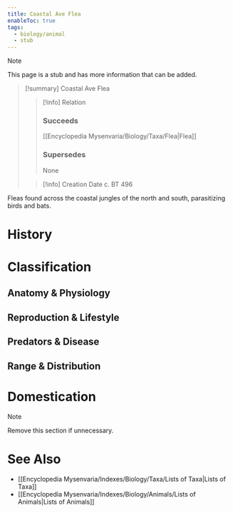 ```yaml
---
title: Coastal Ave Flea
enableToc: true
tags:
  - biology/animal
  - stub
---
```


> [!note]
> This page is a stub and has more information that can be added.

> [!summary] Coastal Ave Flea
> > [!info] Relation
> > ### Succeeds
> > [[Encyclopedia Mysenvaria/Biology/Taxa/Flea|Flea]]
> > ### Supersedes
> > None
>
> > [!info] Creation Date
> > c. BT 496

Fleas found across the coastal jungles of the north and south, parasitizing birds and bats.
# History

# Classification
## Anatomy & Physiology

## Reproduction & Lifestyle

## Predators & Disease

## Range & Distribution

# Domestication

> [!note]
> Remove this section if unnecessary.
# See Also
- [[Encyclopedia Mysenvaria/Indexes/Biology/Taxa/Lists of Taxa|Lists of Taxa]]
- [[Encyclopedia Mysenvaria/Indexes/Biology/Animals/Lists of Animals|Lists of Animals]]